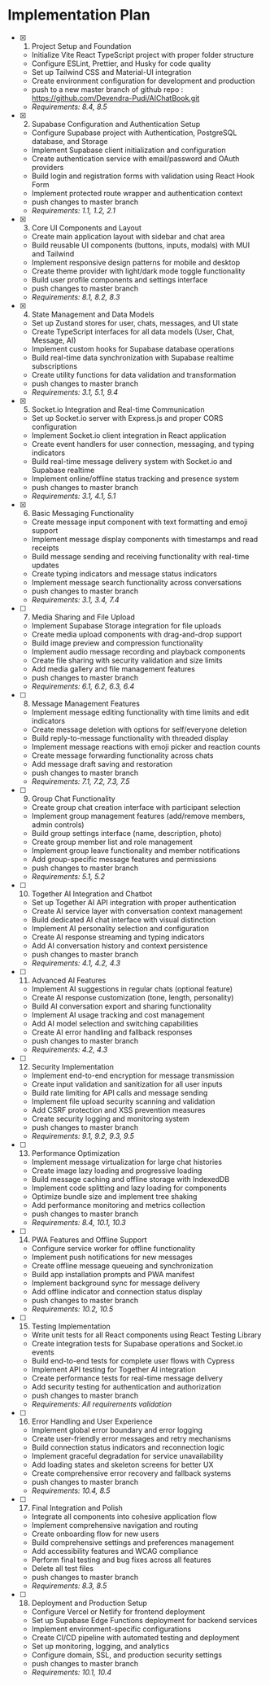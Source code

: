 # Implementation Plan

- [x] 1. Project Setup and Foundation














  - Initialize Vite React TypeScript project with proper folder structure
  - Configure ESLint, Prettier, and Husky for code quality
  - Set up Tailwind CSS and Material-UI integration
  - Create environment configuration for development and production
  - push to a new master branch of github repo : https://github.com/Devendra-Pudi/AIChatBook.git
  - _Requirements: 8.4, 8.5_

- [x] 2. Supabase Configuration and Authentication Setup





  - Configure Supabase project with Authentication, PostgreSQL database, and Storage
  - Implement Supabase client initialization and configuration
  - Create authentication service with email/password and OAuth providers
  - Build login and registration forms with validation using React Hook Form
  - Implement protected route wrapper and authentication context
  - push changes to master branch
  - _Requirements: 1.1, 1.2, 2.1_

- [x] 3. Core UI Components and Layout












  - Create main application layout with sidebar and chat area
  - Build reusable UI components (buttons, inputs, modals) with MUI and Tailwind
  - Implement responsive design patterns for mobile and desktop
  - Create theme provider with light/dark mode toggle functionality
  - Build user profile components and settings interface
  - push changes to master branch
  - _Requirements: 8.1, 8.2, 8.3_

- [x] 4. State Management and Data Models






  - Set up Zustand stores for user, chats, messages, and UI state
  - Create TypeScript interfaces for all data models (User, Chat, Message, AI)
  - Implement custom hooks for Supabase database operations
  - Build real-time data synchronization with Supabase realtime subscriptions
  - Create utility functions for data validation and transformation
  - push changes to master branch
  - _Requirements: 3.1, 5.1, 9.4_

- [x] 5. Socket.io Integration and Real-time Communication







  - Set up Socket.io server with Express.js and proper CORS configuration
  - Implement Socket.io client integration in React application
  - Create event handlers for user connection, messaging, and typing indicators
  - Build real-time message delivery system with Socket.io and Supabase realtime
  - Implement online/offline status tracking and presence system
  - push changes to master branch
  - _Requirements: 3.1, 4.1, 5.1_

- [x] 6. Basic Messaging Functionality




  - Create message input component with text formatting and emoji support
  - Implement message display components with timestamps and read receipts
  - Build message sending and receiving functionality with real-time updates
  - Create typing indicators and message status indicators
  - Implement message search functionality across conversations
  - push changes to master branch
  - _Requirements: 3.1, 3.4, 7.4_

- [ ] 7. Media Sharing and File Upload
  - Implement Supabase Storage integration for file uploads
  - Create media upload components with drag-and-drop support
  - Build image preview and compression functionality
  - Implement audio message recording and playback components
  - Create file sharing with security validation and size limits
  - Add media gallery and file management features
  - push changes to master branch
  - _Requirements: 6.1, 6.2, 6.3, 6.4_

- [ ] 8. Message Management Features
  - Implement message editing functionality with time limits and edit indicators
  - Create message deletion with options for self/everyone deletion
  - Build reply-to-message functionality with threaded display
  - Implement message reactions with emoji picker and reaction counts
  - Create message forwarding functionality across chats
  - Add message draft saving and restoration
  - push changes to master branch 
  - _Requirements: 7.1, 7.2, 7.3, 7.5_

- [ ] 9. Group Chat Functionality
  - Create group chat creation interface with participant selection
  - Implement group management features (add/remove members, admin controls)
  - Build group settings interface (name, description, photo)
  - Create group member list and role management
  - Implement group leave functionality and member notifications
  - Add group-specific message features and permissions
  - push changes to master branch
  - _Requirements: 5.1, 5.2_

- [ ] 10. Together AI Integration and Chatbot
  - Set up Together AI API integration with proper authentication
  - Create AI service layer with conversation context management
  - Build dedicated AI chat interface with visual distinction
  - Implement AI personality selection and configuration
  - Create AI response streaming and typing indicators
  - Add AI conversation history and context persistence
  - push changes to master branch
  - _Requirements: 4.1, 4.2, 4.3_

- [ ] 11. Advanced AI Features
  - Implement AI suggestions in regular chats (optional feature)
  - Create AI response customization (tone, length, personality)
  - Build AI conversation export and sharing functionality
  - Implement AI usage tracking and cost management
  - Add AI model selection and switching capabilities
  - Create AI error handling and fallback responses
  - push changes to master branch
  - _Requirements: 4.2, 4.3_

- [ ] 12. Security Implementation
  - Implement end-to-end encryption for message transmission
  - Create input validation and sanitization for all user inputs
  - Build rate limiting for API calls and message sending
  - Implement file upload security scanning and validation
  - Add CSRF protection and XSS prevention measures
  - Create security logging and monitoring system
  - push changes to master branch
  - _Requirements: 9.1, 9.2, 9.3, 9.5_

- [ ] 13. Performance Optimization
  - Implement message virtualization for large chat histories
  - Create image lazy loading and progressive loading
  - Build message caching and offline storage with IndexedDB
  - Implement code splitting and lazy loading for components
  - Optimize bundle size and implement tree shaking
  - Add performance monitoring and metrics collection
  - push changes to master branch
  - _Requirements: 8.4, 10.1, 10.3_

- [ ] 14. PWA Features and Offline Support
  - Configure service worker for offline functionality
  - Implement push notifications for new messages
  - Create offline message queueing and synchronization
  - Build app installation prompts and PWA manifest
  - Implement background sync for message delivery
  - Add offline indicator and connection status display
  - push changes to master branch
  - _Requirements: 10.2, 10.5_

- [ ] 15. Testing Implementation
  - Write unit tests for all React components using React Testing Library
  - Create integration tests for Supabase operations and Socket.io events
  - Build end-to-end tests for complete user flows with Cypress
  - Implement API testing for Together AI integration
  - Create performance tests for real-time message delivery
  - Add security testing for authentication and authorization
  - push changes to master branch
  - _Requirements: All requirements validation_

- [ ] 16. Error Handling and User Experience
  - Implement global error boundary and error logging
  - Create user-friendly error messages and retry mechanisms
  - Build connection status indicators and reconnection logic
  - Implement graceful degradation for service unavailability
  - Add loading states and skeleton screens for better UX
  - Create comprehensive error recovery and fallback systems
  - push changes to master branch
  - _Requirements: 10.4, 8.5_

- [ ] 17. Final Integration and Polish
  - Integrate all components into cohesive application flow
  - Implement comprehensive navigation and routing
  - Create onboarding flow for new users
  - Build comprehensive settings and preferences management
  - Add accessibility features and WCAG compliance
  - Perform final testing and bug fixes across all features
  - Delete all test files
  - push changes to master branch
  - _Requirements: 8.3, 8.5_

- [ ] 18. Deployment and Production Setup
  - Configure Vercel or Netlify for frontend deployment
  - Set up Supabase Edge Functions deployment for backend services
  - Implement environment-specific configurations
  - Create CI/CD pipeline with automated testing and deployment
  - Set up monitoring, logging, and analytics
  - Configure domain, SSL, and production security settings
  - push changes to master branch
  - _Requirements: 10.1, 10.4_